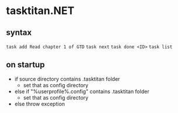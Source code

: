 # tasktitan.NET

## syntax

`task add Read chapter 1 of GTD`
`task next`
`task done <ID>`
`task list`

## on startup

- if source directory contains .tasktitan folder
  - set that as config directory
- else if "%userprofile%\.config" contains .tasktitan folder
  - set that as config directory
- else throw exception
